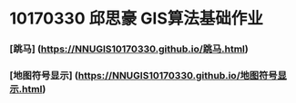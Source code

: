 10170330 邱思豪 GIS算法基础作业
=================
### [跳马] (https://NNUGIS10170330.github.io/跳马.html)
### [地图符号显示] (https://NNUGIS10170330.github.io/地图符号显示.html)
